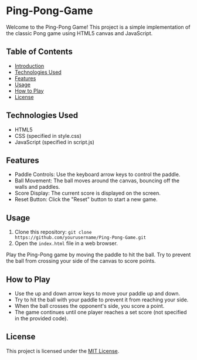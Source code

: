 # Ping-Pong-Game

Welcome to the Ping-Pong Game! This project is a simple implementation of the classic Pong game using HTML5 canvas and JavaScript.

## Table of Contents

- [Introduction](#ping-pong-game)
- [Technologies Used](#technologies-used)
- [Features](#features)
- [Usage](#usage)
- [How to Play](#how-to-play)
- [License](#license)

## Technologies Used

- HTML5
- CSS (specified in style.css)
- JavaScript (specified in script.js)

## Features

- Paddle Controls: Use the keyboard arrow keys to control the paddle.
- Ball Movement: The ball moves around the canvas, bouncing off the walls and paddles.
- Score Display: The current score is displayed on the screen.
- Reset Button: Click the "Reset" button to start a new game.

## Usage

1. Clone this repository: `git clone https://github.com/yourusername/Ping-Pong-Game.git`
2. Open the `index.html` file in a web browser.

Play the Ping-Pong game by moving the paddle to hit the ball. Try to prevent the ball from crossing your side of the canvas to score points.

## How to Play

- Use the up and down arrow keys to move your paddle up and down.
- Try to hit the ball with your paddle to prevent it from reaching your side.
- When the ball crosses the opponent's side, you score a point.
- The game continues until one player reaches a set score (not specified in the provided code).

## License

This project is licensed under the [MIT License](LICENSE).
